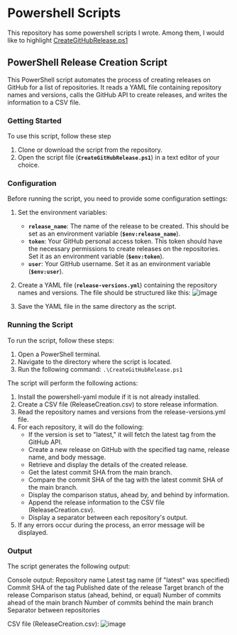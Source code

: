 # Powershell Scripts

This repository has some powershell scripts I wrote. Among them, I would like to highlight [CreateGitHubRelease.ps1](https://github.com/Leticia-Mendes/powershell-scripts/blob/main/CreateGitHubRelease.ps1)

## **PowerShell Release Creation Script**

This PowerShell script automates the process of creating releases on GitHub for a list of repositories. It reads a YAML file containing repository names and versions, calls the GitHub API to create releases, and writes the information to a CSV file.

### **Getting Started**

To use this script, follow these step

1. Clone or download the script from the repository.
2. Open the script file (**`CreateGitHubRelease.ps1`**) in a text editor of your choice.

### **Configuration**

Before running the script, you need to provide some configuration settings:

1. Set the environment variables:
    - **`release_name`**: The name of the release to be created. This should be set as an environment variable (**`$env:release_name`**).
    - **`token`**: Your GitHub personal access token. This token should have the necessary permissions to create releases on the repositories. Set it as an environment variable (**`$env:token`**).
    - **`user`**: Your GitHub username. Set it as an environment variable (**`$env:user`**).
2. Create a YAML file (**`release-versions.yml`**) containing the repository names and versions. The file should be structured like this:
![image](https://github.com/Leticia-Mendes/powershell-scripts/assets/90715443/95664791-6176-4007-9c40-099c0744cb25)

3. Save the YAML file in the same directory as the script.

### **Running the Script**
To run the script, follow these steps:

1. Open a PowerShell terminal.
2. Navigate to the directory where the script is located.
3. Run the following command: `.\CreateGitHubRelease.ps1`

The script will perform the following actions:

1. Install the powershell-yaml module if it is not already installed.
2. Create a CSV file (ReleaseCreation.csv) to store release information.
3. Read the repository names and versions from the release-versions.yml file.
4. For each repository, it will do the following:
    - If the version is set to "latest," it will fetch the latest tag from the GitHub API.
    - Create a new release on GitHub with the specified tag name, release name, and body message.
    - Retrieve and display the details of the created release.
    - Get the latest commit SHA from the main branch.
    - Compare the commit SHA of the tag with the latest commit SHA of the main branch.
    - Display the comparison status, ahead by, and behind by information.
    - Append the release information to the CSV file (ReleaseCreation.csv).
    - Display a separator between each repository's output.
5. If any errors occur during the process, an error message will be displayed.

### Output
The script generates the following output:

Console output:
    Repository name
    Latest tag name (if "latest" was specified)
    Commit SHA of the tag
    Published date of the release
    Target branch of the release
    Comparison status (ahead, behind, or equal)
    Number of commits ahead of the main branch
    Number of commits behind the main branch
    Separator between repositories
    
CSV file (ReleaseCreation.csv):
   ![image](https://github.com/Leticia-Mendes/powershell-scripts/assets/90715443/523c7ca6-5936-4f53-a805-2d918efac354)
